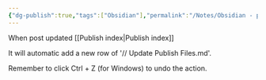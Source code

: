 ```yaml
---
{"dg-publish":true,"tags":["Obsidian"],"permalink":"/Notes/Obsidian - post updated index/","dgPassFrontmatter":true}
---
```




When post updated [[Publish index\|Publish index]]

It will automatic add a new row of '// Update Publish Files.md'.

Remember to click Ctrl + Z (for Windows) to undo the action.
